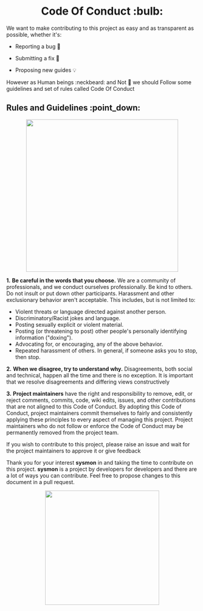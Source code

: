 <h1 align="center"><b>Code Of Conduct :bulb: </b></h1> 

We want to make contributing to this project as easy and as transparent as possible, whether it's:<br>

- Reporting a bug :bug:

- Submitting a fix :mag_right:

- Proposing new guides :bulb:

However as Human beings :neckbeard: and Not :monkey: we should Follow some guidelines and set of rules called Code Of Conduct 


<h2 align="left"><b>Rules and Guidelines  :point_down:</b></h2>

 <p align="center"><img src="https://tenor.com/view/idiot-lafuddyduddy-rules-follow-the-rules-penguin-gif-16685859.gif" width=400></p>

**1.**  <b>Be careful in the words that you choose.</b> We are a community of professionals, and we conduct ourselves professionally. Be kind to others. Do not insult or put down other participants. Harassment and other exclusionary behavior aren't acceptable. This includes, but is not limited to:
- Violent threats or language directed against another person.
- Discriminatory/Racist jokes and language.
- Posting sexually explicit or violent material.
- Posting (or threatening to post) other people's personally identifying information ("doxing").
- Advocating for, or encouraging, any of the above behavior.
- Repeated harassment of others. In general, if someone asks you to stop, then stop.

**2.**  <b>When we disagree, try to understand why.</b> Disagreements, both social and technical, happen all the time and there is no exception. It is important that we resolve disagreements and differing views constructively

**3.**  <b>Project maintainers</b> have the right and responsibility to remove, edit, or reject comments, commits, code, wiki edits, issues, and other contributions that are not aligned to this Code of Conduct. By adopting this Code of Conduct, project maintainers commit themselves to fairly and consistently applying these principles to every aspect of managing this project. Project maintainers who do not follow or enforce the Code of Conduct may be permanently removed from the project team.


If you wish to contribute to this project, please raise an issue and wait for the project maintainers to approve it or give feedback

Thank you for your interest <b>sysmon</b> in  and taking the time to contribute on this project.  <b>sysmon</b> is a project by developers for developers and there are a lot of ways you can contribute. Feel free to propose changes to this document in a pull request.

 <p align="center"><img src="https://tenor.com/view/happyfeet-penguin-happydance-gif-5594398.gif" width=300></p>